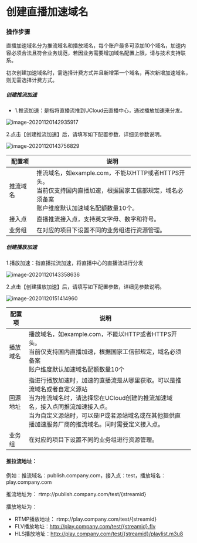 # 创建直播加速域名

### 操作步骤

直播加速域名分为推流域名和播放域名，每个账户最多可添加10个域名，加速内容必须合法且符合业务规范，若因业务需要增加域名配置上限，请与技术支持联系。

初次创建加速域名时，需选择计费方式并且新增第一个域名，再次新增加速域名，则无需选择计费方式。

##### 创建推流加速

* 1.推流加速：是指将直播流推到UCloud云直播中心，通过播放加速来分发。

![image-20201120142935917](../../ulive/images/创建加速1.png)

2.点击【创建推流加速】后，请填写如下配置参数，详细见参数说明。

![image-20201120143756829](../../ulive/images/创建推流加速.png)

| 配置项   | 说明                                                         |
| -------- | ------------------------------------------------------------ |
| 推流域名 | 推流域名，如example.com，不能以HTTP或者HTTPS开头。<br />当前仅支持国内直播加速，根据国家工信部规定，域名必须备案<br />账户维度默认加速域名配额数量10个。 |
| 接入点   | 直播推流接入点，支持英文字母、数字和符号。                   |
| 业务组   | 在对应的项目下设置不同的业务组进行资源管理。                 |

##### 创建播放加速

1.播放加速：指直播拉流加速，将直播中心的直播流进行分发

![image-20201120143358636](../../ulive/images/播放加速.png)

2.点击【创建播放加速】后，请填写如下配置参数，详细见参数说明。

![image-20201120151414960](../../ulive/images/创建播放加速.png)

| 配置项   | 说明                                                         |      |
| -------- | ------------------------------------------------------------ | ---- |
| 播放域名 | 播放域名，如example.com，不能以HTTP或者HTTPS开头。<br />当前仅支持国内直播加速，根据国家工信部规定，域名必须备案<br />账户维度默认加速域名配额数量10个 |      |
| 回源地址 | 指进行播放加速时，加速的直播流是从哪里获取。可以是推流域名或者自定义源站<br />当为推流域名时，请选择您在UCloud创建的推流加速域名，接入点同推流加速接入点。<br />当为自定义源站时，可以是IP或者源站域名或在其他提供直播加速服务厂商的推流域名。同时需要定义接入点。 |      |
| 业务组   | 在对应的项目下设置不同的业务组进行资源管理。                 |      |

#### 推拉流地址：

例如：推流域名：publish.company.com，接入点：test，播放域名：play.company.com

推流地址为： rtmp://publish.company.com/test/{streamid}

播放地址为：

* RTMP播放地址： rtmp://play.company.com/test/{streamid}
* FLV播放地址：http://play.company.com/test/{streamid}.flv
* HLS播放地址：http://play.company.com/test/{streamid}/playlist.m3u8

